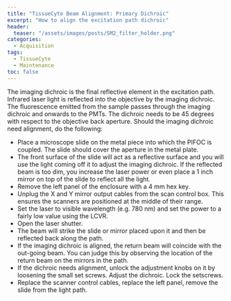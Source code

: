 ```yaml
---
title: "TissueCyte Beam Alignment: Primary Dichroic"
excerpt: "How to align the excitation path dichroic"
header:
  teaser: "/assets/images/posts/SM2_filter_holder.png"
categories:
  - Acquisition
tags: 
  - TissueCyte
  - Maintenance
toc: false
---
```

 
The imaging dichroic is the final reflective element in the excitation path. 
Infrared laser light is reflected into the objective by the imaging dichroic.
The fluorescence emitted from the sample passes through the imaging dichroic and onwards to the PMTs. 
The dichroic needs to be 45 degrees with respect to the objective back aperture. 
Should the imaging dichroic need alignment, do the following:

- Place a microscope slide on the metal piece into which the PIFOC is coupled. 
The slide should cover the aperture in the metal plate. 
- The front surface of the slide will act as a reflective surface and you will use the light coming off it to adjust the imaging dichroic. 
If the reflected beam is too dim, you increase the laser power or even place a 1 inch mirror on top of the slide to reflect all the light. 
- Remove the left panel of the enclosure with a 4 mm hex key. 
- Unplug the X and Y mirror output cables from the scan control box.
This ensures the scanners are positioned at the middle of their range.
- Set the laser to visible wavelength (e.g. 780 nm) and set the power to a fairly low value using the LCVR.
- Open the laser shutter.
- The beam will strike the slide or mirror placed upon it and then be reflected back along the path. 
- If the imaging dichroic is aligned, the return beam will coincide with the out-going beam. 
You can judge this by observing the location of the return beam on the mirrors in the path. 
- If the dichroic needs alignment, unlock the adjustment knobs on it by loosening the small set screws. 
Adjust the dichroic. 
Lock the setscrews.
- Replace the scanner control cables, replace the left panel, remove the slide from the light path.

